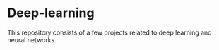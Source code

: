# Deep-learning
This repository consists of a few projects related to deep learning and neural networks.

